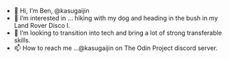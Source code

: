 - 👋 Hi, I’m Ben, @kasugaijin
- 👀 I’m interested in ... hiking with my dog and heading in the bush in my Land Rover Disco I.
- 💞️ I’m looking to transition into tech and bring a lot of strong transferable skills.
- 📫 How to reach me ...@kasugaijin on The Odin Project discord server.

<!---
kasugaijin/kasugaijin is a ✨ special ✨ repository because its `README.md` (this file) appears on your GitHub profile.
You can click the Preview link to take a look at your changes.
--->
